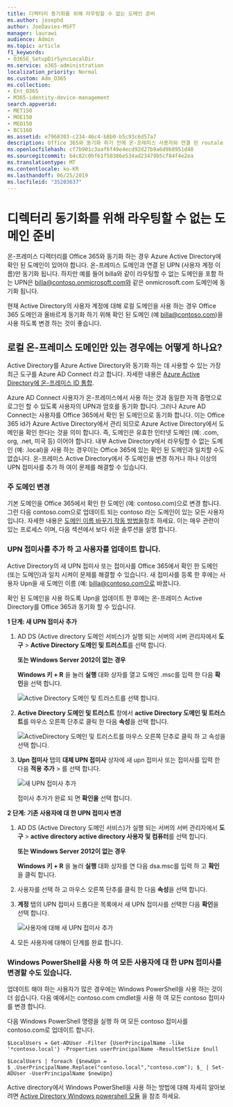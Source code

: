 ```yaml
---
title: 디렉터리 동기화를 위해 라우팅할 수 없는 도메인 준비
ms.author: josephd
author: JoeDavies-MSFT
manager: laurawi
audience: Admin
ms.topic: article
f1_keywords:
- O365E_SetupDirSyncLocalDir
ms.service: o365-administration
localization_priority: Normal
ms.custom: Adm_O365
ms.collection:
- Ent_O365
- M365-identity-device-management
search.appverid:
- MET150
- MOE150
- MED150
- BCS160
ms.assetid: e7968303-c234-46c4-b8b0-b5c93c6d57a7
description: Office 365와 동기화 하기 전에 온-프레미스 사용자와 연결 된 routale 도메인이 있는 경우 수행 해야 하는 작업에 대해 알아봅니다.
ms.openlocfilehash: cf7b901c3aaf6f49e4ecd92d27b9a6d9b8951d40
ms.sourcegitcommit: b4c82c0bf61f50386e534ad23479b5cf84f4e2ea
ms.translationtype: MT
ms.contentlocale: ko-KR
ms.lasthandoff: 06/25/2019
ms.locfileid: "35203637"
---
```

# <a name="prepare-a-non-routable-domain-for-directory-synchronization"></a>디렉터리 동기화를 위해 라우팅할 수 없는 도메인 준비
온-프레미스 디렉터리를 Office 365와 동기화 하는 경우 Azure Active Directory에 확인 된 도메인이 있어야 합니다. 온-프레미스 도메인과 연결 된 UPN (사용자 계정 이름)만 동기화 됩니다. 하지만 예를 들어 billa와 같이 라우팅할 수 없는 도메인을 포함 하는 UPN은 billa@contoso.onmicrosoft.com와 같은 onmicrosoft.com 도메인에 동기화 됩니다. 

현재 Active Directory의 사용자 계정에 대해 로컬 도메인을 사용 하는 경우 Office 365 도메인과 올바르게 동기화 하기 위해 확인 된 도메인 (예 billa@contoso.com)을 사용 하도록 변경 하는 것이 좋습니다.
  
## <a name="what-if-i-only-have-a-local-on-premises-domain"></a>로컬 온-프레미스 도메인만 있는 경우에는 어떻게 하나요?

Active Directory를 Azure Active Directory와 동기화 하는 데 사용할 수 있는 가장 최근 도구를 Azure AD Connect 라고 합니다. 자세한 내용은 [Azure Active Directory에 온-프레미스 ID 통합](https://docs.microsoft.com/azure/architecture/reference-architectures/identity/azure-ad).
  
Azure AD Connect 사용자가 온-프레미스에서 사용 하는 것과 동일한 자격 증명으로 로그인 할 수 있도록 사용자의 UPN과 암호를 동기화 합니다. 그러나 Azure AD Connect는 사용자를 Office 365에서 확인 된 도메인으로 동기화 합니다. 이는 Office 365 id가 Azure Active Directory에서 관리 되므로 Azure Active Directory에서 도메인을 확인 한다는 것을 의미 합니다. 즉, 도메인은 유효한 인터넷 도메인 (예: .com, org, .net, 미국 등) 이어야 합니다. 내부 Active Directory에서 라우팅할 수 없는 도메인 (예: .local)을 사용 하는 경우이는 Office 365에 있는 확인 된 도메인과 일치할 수도 없습니다. 온-프레미스 Active Directory에서 주 도메인을 변경 하거나 하나 이상의 UPN 접미사를 추가 하 여이 문제를 해결할 수 있습니다.
  
### <a name="change-your-primary-domain"></a>**주 도메인 변경**

기본 도메인을 Office 365에서 확인 한 도메인 (예: contoso.com)으로 변경 합니다. 그런 다음 contoso.com으로 업데이트 되는 contoso 라는 도메인이 있는 모든 사용자입니다. 자세한 내용은 [도메인 이름 바꾸기 작동 방법을](https://go.microsoft.com/fwlink/p/?LinkId=624174)참조 하세요. 이는 매우 관련이 있는 프로세스 이며, 다음 섹션에서 보다 쉬운 솔루션을 설명 합니다.
  
### <a name="add-upn-suffixes-and-update-your-users-to-them"></a>**UPN 접미사를 추가 하 고 사용자를 업데이트 합니다.**

Active Directory의 새 UPN 접미사 또는 접미사를 Office 365에서 확인 한 도메인 (또는 도메인)과 일치 시켜이 문제를 해결할 수 있습니다. 새 접미사를 등록 한 후에는 사용자 Upn을 새 도메인 이름 (예: billa@contoso.com으로 바꿉니다.
  
확인 된 도메인을 사용 하도록 Upn을 업데이트 한 후에는 온-프레미스 Active Directory를 Office 365과 동기화 할 수 있습니다.
  
 **1 단계: 새 UPN 접미사 추가**
  
1. AD DS (Active directory 도메인 서비스)가 실행 되는 서버의 서버 관리자에서 **도구** \> **Active Directory 도메인 및 트러스트**를 선택 합니다.
    
    **또는 Windows Server 2012이 없는 경우**
    
    **Windows 키 + R** 을 눌러 **실행** 대화 상자를 열고 도메인 .msc를 입력 한 다음 **확인**을 선택 합니다.
    
    ![Active Directory 도메인 및 트러스트를 선택 합니다.](media/46b6e007-9741-44af-8517-6f682e0ac974.png)
  
2. **Active Directory 도메인 및 트러스트** 창에서 **active Directory 도메인 및 트러스트**를 마우스 오른쪽 단추로 클릭 한 다음 **속성**을 선택 합니다.
    
    ![ActiveDirectory 도메인 및 트러스트를 마우스 오른쪽 단추로 클릭 하 고 속성을 선택 합니다.](media/39d20812-ffb5-4ba9-8d7b-477377ac360d.png)
  
3. **Upn 접미사** 탭의 **대체 UPN 접미사** 상자에 새 upn 접미사 또는 접미사를 입력 한 다음 **적용** **추가** \> 를 선택 합니다.
    
    ![새 UPN 접미사 추가](media/a4aaf919-7adf-469a-b93f-83ef284c0915.PNG)
  
    접미사 추가가 완료 되 면 **확인을** 선택 합니다. 
    
 **2 단계: 기존 사용자에 대 한 UPN 접미사 변경**
  
1. AD DS (Active Directory 도메인 서비스)가 실행 되는 서버의 서버 관리자에서 **도구** \> **active directory active directory 사용자 및 컴퓨터**를 선택 합니다.
    
    **또는 Windows Server 2012이 없는 경우**
    
    **Windows 키 + R** 을 눌러 **실행** 대화 상자를 연 다음 dsa.msc를 입력 하 고 **확인** 을 클릭 합니다.
    
2. 사용자를 선택 하 고 마우스 오른쪽 단추를 클릭 한 다음 **속성**을 선택 합니다.
    
3. **계정** 탭의 UPN 접미사 드롭다운 목록에서 새 UPN 접미사를 선택한 다음 **확인**을 선택 합니다.
    
    ![사용자에 대해 새 UPN 접미사 추가](media/54876751-49f0-48cc-b864-2623c4835563.png)
  
4. 모든 사용자에 대해이 단계를 완료 합니다.
    
   
### <a name="you-can-also-use-windows-powershell-to-change-the-upn-suffix-for-all-users"></a>**Windows PowerShell을 사용 하 여 모든 사용자에 대 한 UPN 접미사를 변경할 수도 있습니다.**

업데이트 해야 하는 사용자가 많은 경우에는 Windows PowerShell을 사용 하는 것이 더 쉽습니다. 다음 예에서는 contoso.com cmdlet을 [](https://go.microsoft.com/fwlink/p/?LinkId=624312) 사용 하 여 모든 contoso [](https://go.microsoft.com/fwlink/p/?LinkId=624313) 접미사를 변경 합니다. 

다음 Windows PowerShell 명령을 실행 하 여 모든 contoso 접미사를 contoso.com로 업데이트 합니다.
    
  ```
  $LocalUsers = Get-ADUser -Filter {UserPrincipalName -like '*contoso.local'} -Properties userPrincipalName -ResultSetSize $null
  ```

  ```
  $LocalUsers | foreach {$newUpn = $_.UserPrincipalName.Replace("contoso.local","contoso.com"); $_ | Set-ADUser -UserPrincipalName $newUpn}
  ```
Active directory에서 Windows PowerShell을 사용 하는 방법에 대해 자세히 알아보려면 [Active Directory Windows powershell 모듈](https://go.microsoft.com/fwlink/p/?LinkId=624314) 을 참조 하세요. 

